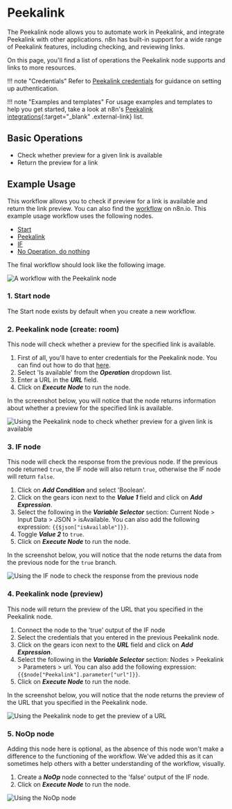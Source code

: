 # Peekalink

The Peekalink node allows you to automate work in Peekalink, and integrate Peekalink with other applications. n8n has built-in support for a wide range of Peekalink features, including checking, and reviewing links. 

On this page, you'll find a list of operations the Peekalink node supports and links to more resources.

!!! note "Credentials"
    Refer to [Peekalink credentials](https://docs.n8n.io/integrations/builtin/credentials/peekalink/) for guidance on setting up authentication. 

!!! note "Examples and templates"
    For usage examples and templates to help you get started, take a look at n8n's [Peekalink integrations](https://n8n.io/integrations/peekalink/){:target="_blank" .external-link} list.


## Basic Operations

* Check whether preview for a given link is available
* Return the preview for a link

## Example Usage

This workflow allows you to check if preview for a link is available and return the link preview. You can also find the [workflow](https://n8n.io/workflows/935) on n8n.io. This example usage workflow uses the following nodes.
- [Start](/integrations/builtin/core-nodes/n8n-nodes-base.start/)
- [Peekalink]()
- [IF](/integrations/builtin/core-nodes/n8n-nodes-base.if/)
- [No Operation, do nothing](/integrations/builtin/core-nodes/n8n-nodes-base.noop/)

The final workflow should look like the following image.

![A workflow with the Peekalink node](/_images/integrations/builtin/app-nodes/peekalink/workflow.png)

### 1. Start node

The Start node exists by default when you create a new workflow.

### 2. Peekalink node (create: room)

This node will check whether a preview for the specified link is available.

1. First of all, you'll have to enter credentials for the Peekalink node. You can find out how to do that [here](/integrations/builtin/credentials/peekalink/).
2. Select 'Is available' from the ***Operation*** dropdown list.
3. Enter a URL in the ***URL*** field.
4. Click on ***Execute Node*** to run the node.

In the screenshot below, you will notice that the node returns information about whether a preview for the specified link is available.

![Using the Peekalink node to check whether preview for a given link is available](/_images/integrations/builtin/app-nodes/peekalink/peekalink_node.png)

### 3. IF node

This node will check the response from the previous node. If the previous node returned `true`, the IF node will also return `true`, otherwise the IF node will return `false`.


1. Click on ***Add Condition*** and select 'Boolean'.
2. Click on the gears icon next to the ***Value 1*** field and click on ***Add Expression***.
3. Select the following in the ***Variable Selector*** section: Current Node > Input Data > JSON > isAvailable. You can also add the following expression: `{{$json["isAvailable"]}}`.
4. Toggle ***Value 2*** to `true`.
5. Click on ***Execute Node*** to run the node.


In the screenshot below, you will notice that the node returns the data from the previous node for the `true` branch.

![Using the IF node to check the response from the previous node](/_images/integrations/builtin/app-nodes/peekalink/if_node.png)

### 4. Peekalink node (preview)

This node will return the preview of the URL that you specified in the Peekalink node.


1. Connect the node to the 'true' output of the IF node
2. Select the credentials that you entered in the previous Peekalink node.
3. Click on the gears icon next to the ***URL*** field and click on ***Add Expression***.
4. Select the following in the ***Variable Selector*** section: Nodes > Peekalink > Parameters > url. You can also add the following expression: `{{$node["Peekalink"].parameter["url"]}}`.
5. Click on ***Execute Node*** to run the node.


In the screenshot below, you will notice that the node returns the preview of the URL that you specified in the Peekalink node.

![Using the Peekalink node to get the preview of a URL](/_images/integrations/builtin/app-nodes/peekalink/peekalink1_node.png)

### 5. NoOp node
Adding this node here is optional, as the absence of this node won't make a difference to the functioning of the workflow. We've added this as it can sometimes help others with a better understanding of the workflow, visually.


1. Create a ***NoOp*** node connected to the 'false' output of the IF node.
2. Click on ***Execute Node*** to run the node.


![Using the NoOp node](/_images/integrations/builtin/app-nodes/peekalink/noop_node.png)
